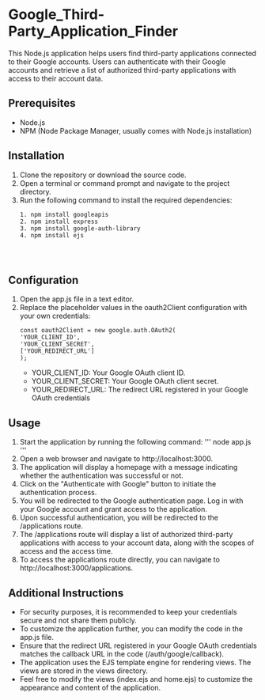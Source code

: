 # Google_Third-Party_Application_Finder
This Node.js application helps users find third-party applications connected to their Google accounts. Users can authenticate with their Google accounts and retrieve a list of authorized third-party applications with access to their account data.

## Prerequisites ##
 * Node.js
 * NPM (Node Package Manager, usually comes with Node.js installation)

## Installation ##
  1. Clone the repository or download the source code.
  2. Open a terminal or command prompt and navigate to the project directory.
  3. Run the following command to install the required dependencies:
        ```
       1. npm install googleapis
       2. npm install express
       3. npm install google-auth-library
       4. npm install ejs
       
         
         
## Configuration ##
   1. Open the app.js file in a text editor.
   2. Replace the placeholder values in the oauth2Client configuration with your own credentials:
         ```
         const oauth2Client = new google.auth.OAuth2(
        'YOUR_CLIENT_ID',
        'YOUR_CLIENT_SECRET',
        ['YOUR_REDIRECT_URL']
        );
        
         ```
      * YOUR_CLIENT_ID: Your Google OAuth client ID.
      * YOUR_CLIENT_SECRET: Your Google OAuth client secret.
      * YOUR_REDIRECT_URL: The redirect URL registered in your Google OAuth credentials
## Usage ##
   1. Start the application by running the following command:
        ''' node app.js '''
   2. Open a web browser and navigate to http://localhost:3000.
   3. The application will display a homepage with a message indicating whether the authentication was successful or not.
   4. Click on the "Authenticate with Google" button to initiate the authentication process.
   5. You will be redirected to the Google authentication page. Log in with your Google account and grant access to the application.
   6. Upon successful authentication, you will be redirected to the /applications route.
   7. The /applications route will display a list of authorized third-party applications with access to your account data, along with the scopes of access and the access time.
   8. To access the applications route directly, you can navigate to http://localhost:3000/applications.
  
## Additional Instructions ##
   * For security purposes, it is recommended to keep your credentials secure and not share them publicly.
   * To customize the application further, you can modify the code in the app.js file.
   * Ensure that the redirect URL registered in your Google OAuth credentials matches the callback URL in the code (/auth/google/callback).
   * The application uses the EJS template engine for rendering views. The views are stored in the views directory.
   * Feel free to modify the views (index.ejs and home.ejs) to customize the appearance and content of the application.
